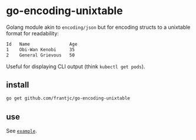 # go-encoding-unixtable

Golang module akin to `encoding/json` but for encoding structs to a unixtable format for readability:

```sh
Id   Name               Age
1    Obi-Wan Kenobi     35
2    General Grievous   50
```

Useful for displaying CLI output (think `kubectl get pods`).

## install

```sh
go get github.com/frantjc/go-encoding-unixtable
```

## use

See [`example`](example).
